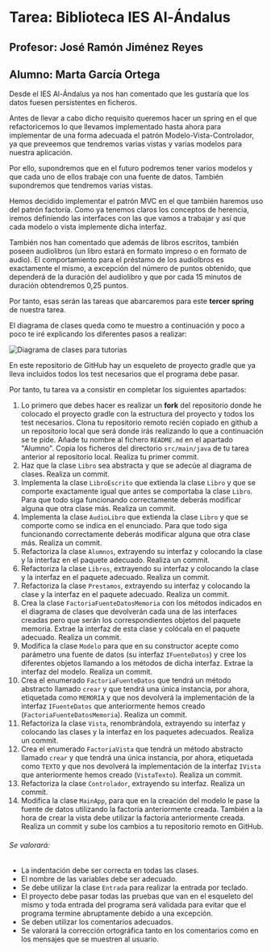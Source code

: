 # Tarea: Biblioteca IES Al-Ándalus
## Profesor: José Ramón Jiménez Reyes
## Alumno: Marta García Ortega

Desde el IES Al-Ándalus ya nos han comentado que les gustaría que los datos fuesen persistentes en ficheros.

Antes de llevar a cabo dicho requisito queremos hacer un spring en el que refactoricemos lo que llevamos implementado hasta ahora para implementar de una forma adecuada el patrón Modelo-Vista-Controlador, ya que preveemos que tendremos varias vistas y varias modelos para nuestra aplicación.

Por ello, supondremos que en el futuro podremos tener varios modelos y que cada uno de ellos trabaje con una fuente de datos. También supondremos que tendremos varias vistas.

Hemos decidido implementar el patrón MVC en el que también haremos uso del patrón factoría. Como ya tenemos claros los conceptos de herencia, iremos definiendo las interfaces con las que vamos a trabajar y así que cada modelo o vista implemente dicha interfaz.

También nos han comentado que además de libros escritos, también poseen audiolibros (un libro estará en formato impreso o en formato de audio). El comportamiento para el préstamo de los audiolbros es exactamente el mismo, a excepción del número de puntos obtenido, que dependerá de la duración del audiolibro y que por cada 15 minutos de duración obtendremos 0,25 puntos.

Por tanto, esas serán las tareas que abarcaremos para este **tercer spring** de nuestra tarea.

El diagrama de clases queda como te muestro a continuación y poco a poco te iré explicando los diferentes pasos a realizar:

![Diagrama de clases para tutorias](src/main/resources/biblioteca.png)

En este repositorio de GitHub hay un esqueleto de proyecto gradle que ya lleva incluidos todos los test necesarios que el programa debe pasar.

Por tanto, tu tarea va a consistir en completar los siguientes apartados:

1. Lo primero que debes hacer es realizar un **fork** del repositorio donde he colocado el proyecto gradle con la estructura del proyecto y todos los test necesarios. Clona tu repositorio remoto recién copiado en github a un repositorio local que será donde irás realizando lo que a continuación se te pide. Añade tu nombre al fichero `README.md` en el apartado "Alumno". Copia los ficheros del directorio `src/main/java` de tu tarea anterior al repositorio local. Realiza tu primer commit.
2. Haz que la clase `Libro` sea abstracta y que se adecúe al diagrama de clases. Realiza un commit.
3. Implementa la clase `LibroEscrito` que extienda la clase `Libro` y que se comporte exactamente igual que antes se comportaba la clase `Libro`. Para que todo siga funcionando correctamente deberás modificar alguna que otra clase más. Realiza un commit.
4. Implementa la clase `AudioLibro` que extienda la clase `Libro` y que se comporte como se indica en el enunciado. Para que todo siga funcionando correctamente deberás modificar alguna que otra clase más. Realiza un commit. 
5. Refactoriza la clase `Alumnos`, extrayendo su interfaz y colocando la clase y la interfaz en el paquete adecuado. Realiza un commit.
6. Refactoriza la clase `Libros`, extrayendo su interfaz y colocando la clase y la interfaz en el paquete adecuado. Realiza un commit.
7. Refactoriza la clase `Prestamos`, extrayendo su interfaz y colocando la clase y la interfaz en el paquete adecuado. Realiza un commit.
8. Crea la clase `FactoriaFuenteDatosMemoria` con los métodos indicados en el diagrama de clases que devolverán cada una de las interfaces creadas pero que serán los correspondientes objetos del paquete memoria. Extrae la interfaz de esta clase y colócala en el paquete adecuado. Realiza un commit.
9. Modifica la clase `Modelo` para que en su constructor acepte como parámetro una fuente de datos (su interfaz `IFuenteDatos`) y cree los diferentes objetos llamando a los métodos de dicha interfaz. Extrae la interfaz del modelo. Realiza un commit.
10. Crea el enumerado `FactoriaFuenteDatos` que tendrá un método abstracto llamado `crear` y que tendrá una única instancia, por ahora, etiquetada como `MEMORIA` y que nos devolverá la implementación de la interfaz `IFuenteDatos` que anteriormente hemos creado (`FactoriaFuenteDatosMemoria`). Realiza un commit.
11. Refactoriza la clase `Vista`, renombrándola, extrayendo su interfaz y colocando las clases y la interfaz en los paquetes adecuados. Realiza un commit.
12. Crea el enumerado `FactoriaVista` que tendrá un método abstracto llamado `crear` y que tendrá una única instancia, por ahora, etiquetada como `TEXTO` y que nos devolverá la implementación de la interfaz `IVista` que anteriormente hemos creado (`VistaTexto`). Realiza un commit.
13. Refactoriza la clase `Controlador`, extrayendo su interfaz. Realiza un commit.
14. Modifica la clase `MainApp`, para que en la creación del modelo le pase la fuente de datos utilizando la factoría anteriormente creada. También a la hora de crear la vista debe utilizar la factoría anteriormente creada. Realiza un commit y sube los cambios a tu repositorio remoto en GitHub.



###### Se valorará:
- La indentación debe ser correcta en todas las clases.
- El nombre de las variables debe ser adecuado.
- Se debe utilizar la clase `Entrada` para realizar la entrada por teclado.
- El proyecto debe pasar todas las pruebas que van en el esqueleto del mismo y toda entrada del programa será validada para evitar que el programa termine abruptamente debido a una excepción.
- Se deben utilizar los comentarios adecuados.
- Se valorará la corrección ortográfica tanto en los comentarios como en los mensajes que se muestren al usuario.

